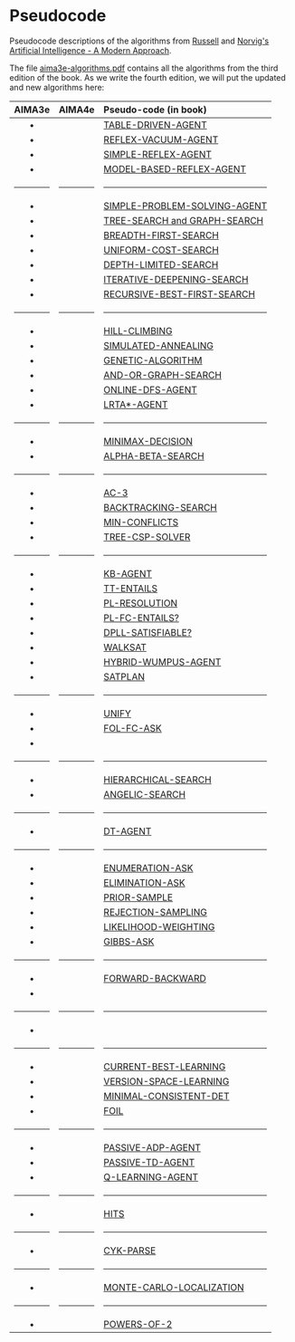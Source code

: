 # Pseudocode
Pseudocode descriptions of the algorithms from [Russell](http://www.cs.berkeley.edu/~russell/) and [Norvig's](http://www.norvig.com/) [Artificial Intelligence - A Modern Approach](http://aima.cs.berkeley.edu/).

The file [aima3e-algorithms.pdf](https://github.com/aimacode/pseudocode/blob/master/aima3e-algorithms.pdf) contains all the algorithms from the third edition of the book. As we write the fourth edition, we will put the updated and new algorithms here:


| AIMA3e | AIMA4e | Pseudo-code (in book)|
|:------:|:------:|:---------------------|
| &bull; |  | [TABLE-DRIVEN-AGENT](md/Table-Driven-Agent.md) |
| &bull; |  | [REFLEX-VACUUM-AGENT](md/Reflex-Vacuum-Agent.md) |
| &bull; |  | [SIMPLE-REFLEX-AGENT](md/Simple-Reflex-Agent.md) |
| &bull; |  | [MODEL-BASED-REFLEX-AGENT](md/Model-Based-Reflex-Agent.md) |
|<hr/>|<hr/>|<hr/>|
| &bull; |  | [SIMPLE-PROBLEM-SOLVING-AGENT](md/Simple-Problem-Solving-Agent.md) |
| &bull; |  | [TREE-SEARCH and GRAPH-SEARCH](md/Tree-Search-and-Graph-Search.md) |
| &bull; |  | [BREADTH-FIRST-SEARCH](md/Breadth-First-Search.md) |
| &bull; |  | [UNIFORM-COST-SEARCH](md/Uniform-Cost-Search.md) |
| &bull; |  | [DEPTH-LIMITED-SEARCH](md/Depth-Limited-Search.md) |
| &bull; |  | [ITERATIVE-DEEPENING-SEARCH](md/Iterative-Deepening-Search.md) |
| &bull; |  | [RECURSIVE-BEST-FIRST-SEARCH](md/Recursive-Best-First-Search.md) |
|<hr/>|<hr/>|<hr/>|
| &bull; |  | [HILL-CLIMBING](md/Hill-Climbing.md) |
| &bull; |  | [SIMULATED-ANNEALING](md/Simulated-Annealing.md) |
| &bull; |  | [GENETIC-ALGORITHM](md/Genetic-Algorithm.md) |
| &bull; |  | [AND-OR-GRAPH-SEARCH](md/And-Or-Graph-Search.md) |
| &bull; |  | [ONLINE-DFS-AGENT](md/Online-DFS-Agent.md) |
| &bull; |  | [LRTA*-AGENT](md/LRTAStar-Agent.md) |
|<hr/>|<hr/>|<hr/>|
| &bull; |  | [MINIMAX-DECISION](md/Minimax-Decision.md) |
| &bull; |  | [ALPHA-BETA-SEARCH](md/Alpha-Beta-Search.md) |
|<hr/>|<hr/>|<hr/>|
| &bull; |  | [AC-3](md/AC-3.md) |
| &bull; |  | [BACKTRACKING-SEARCH](md/Backtracking-Search.md) |
| &bull; |  | [MIN-CONFLICTS](md/Min-Conflicts.md) |
| &bull; |  | [TREE-CSP-SOLVER](md/Tree-CSP-Solver.md) |
|<hr/>|<hr/>|<hr/>|
| &bull; |  | [KB-AGENT](md/KB-Agent.md) |
| &bull; |  | [TT-ENTAILS](md/TT-Entails.md) |
| &bull; |  | [PL-RESOLUTION](md/PL-Resolution.md) |
| &bull; |  | [PL-FC-ENTAILS?](md/PL-FC-Entails.md) |
| &bull; |  | [DPLL-SATISFIABLE?](md/DPLL-Satisfiable.md) |
| &bull; |  | [WALKSAT](md/WalkSAT.md) |
| &bull; |  | [HYBRID-WUMPUS-AGENT](md/Hybrid-Wumpus-Agent.md) |
| &bull; |  | [SATPLAN](md/SATPlan.md) |
|<hr/>|<hr/>|<hr/>|
| &bull; |  | [UNIFY](md/Unify.md) |
| &bull; |  | [FOL-FC-ASK](md/FOL-FC-Ask.md) |
| &bull; |  |  |
|<hr/>|<hr/>|<hr/>|
| &bull; |  | [HIERARCHICAL-SEARCH](md/Hierarchical-Search.md) |
| &bull; |  | [ANGELIC-SEARCH](md/Angelic-Search.md) |
|<hr/>|<hr/>|<hr/>|
| &bull; |  | [DT-AGENT](md/DT-Agent.md) |
|<hr/>|<hr/>|<hr/>|
| &bull; |  | [ENUMERATION-ASK](md/Enumeration-Ask.md) |
| &bull; |  | [ELIMINATION-ASK](md/Elimination-Ask.md) |
| &bull; |  | [PRIOR-SAMPLE](md/Prior-Sample.md) |
| &bull; |  | [REJECTION-SAMPLING](md/Rejection-Sampling.md) |
| &bull; |  | [LIKELIHOOD-WEIGHTING](md/Likelihood-Weighting.md) |
| &bull; |  | [GIBBS-ASK](md/Gibbs-Ask.md) |
|<hr/>|<hr/>|<hr/>|
| &bull; |  | [FORWARD-BACKWARD](md/Forward-Backward.md) |
| &bull; |  |  |
|<hr/>|<hr/>|<hr/>|
| &bull; |  |  |
|<hr/>|<hr/>|<hr/>|
| &bull; |  | [CURRENT-BEST-LEARNING](md/Current-Best-Learning.md) |
| &bull; |  | [VERSION-SPACE-LEARNING](md/Version-Space-Learning.md) |
| &bull; |  | [MINIMAL-CONSISTENT-DET](md/Minimal-Consistent-Det.md) |
| &bull; |  | [FOIL](md/Foil.md) |
|<hr/>|<hr/>|<hr/>|
| &bull; |  | [PASSIVE-ADP-AGENT](md/Passive-ADP-Agent.md) |
| &bull; |  | [PASSIVE-TD-AGENT](md/Passive-TD-Agent.md) |
| &bull; |  | [Q-LEARNING-AGENT](md/Q-Learning-Agent.md) |
|<hr/>|<hr/>|<hr/>|
| &bull; |  | [HITS](md/Hits.md) |
|<hr/>|<hr/>|<hr/>|
| &bull; |  | [CYK-PARSE](md/CYK-Parse.md) |
|<hr/>|<hr/>|<hr/>|
| &bull; |  | [MONTE-CARLO-LOCALIZATION](md/Monte-Carlo-Localization.md) |
|<hr/>|<hr/>|<hr/>|
| &bull; |  | [POWERS-OF-2](md/Powers-Of-2.md) |
